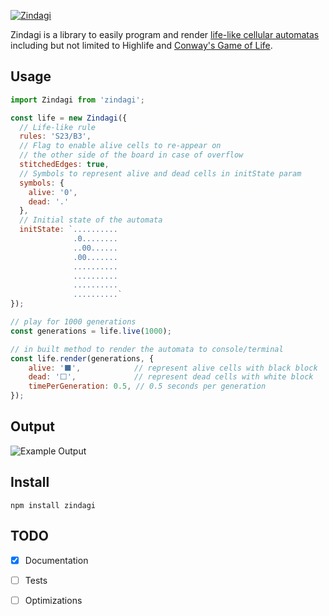 [![Zindagi][logo]][docs]

Zindagi is a library to easily program and render [life-like cellular automatas][life-like-wiki] including but not limited to Highlife and [Conway's Game of Life][gol-wiki].

## Usage

```js
import Zindagi from 'zindagi';

const life = new Zindagi({
  // Life-like rule
  rules: 'S23/B3',
  // Flag to enable alive cells to re-appear on
  // the other side of the board in case of overflow
  stitchedEdges: true,
  // Symbols to represent alive and dead cells in initState param
  symbols: {
    alive: '0',
    dead: '.'
  },
  // Initial state of the automata
  initState: `..........
              .0........
              ..00......
              .00.......
              ..........
              ..........
              ..........
              ..........`
});

// play for 1000 generations
const generations = life.live(1000);

// in built method to render the automata to console/terminal
const life.render(generations, {
    alive: '⬛️',            // represent alive cells with black block
    dead: '⬜️',             // represent dead cells with white block
    timePerGeneration: 0.5, // 0.5 seconds per generation
});
```

## Output
![Example Output][example-output-gif]

## Install
```
npm install zindagi
```

## TODO
- [x] Documentation
- [ ] Tests
- [ ] Optimizations


[logo]: https://res.cloudinary.com/tbking/image/upload/v1604344754/zindagi/zindagi-logo.gif
[docs]: https://tarunbatra.com/zindagi
[life-like-wiki]: https://en.wikipedia.org/wiki/Life-like_cellular_automaton
[gol-wiki]: https://en.wikipedia.org/wiki/Conway%27s_Game_of_Life
[example-output-gif]: https://res.cloudinary.com/tbking/video/upload/e_loop/v1604362000/zindagi/glider-example.gif
